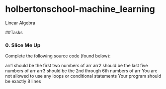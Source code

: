 # holbertonschool-machine_learning
Linear Algebra

##Tasks
### 0. Slice Me Up
Complete the following source code (found below):

arr1 should be the first two numbers of arr
arr2 should be the last five numbers of arr
arr3 should be the 2nd through 6th numbers of arr
You are not allowed to use any loops or conditional statements
Your program should be exactly 8 lines
